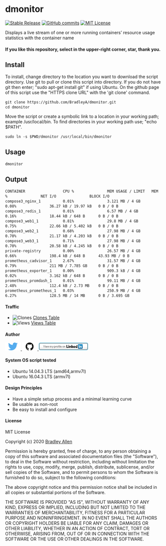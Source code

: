 # dmonitor
[![Stable Release](https://img.shields.io/badge/Release-v2.2-blue.svg)](https://github.com/BradleyA/Search-docker-registry-v2-script/releases/tag/v2.2)
[![GitHub commits](https://img.shields.io/github/commits-since/BradleyA/Search-docker-registry-v2-script/v2.2.svg)](https://github.com/BradleyA/Search-docker-registry-v2-script/commits/)
[![MIT License](http://img.shields.io/badge/License-MIT-red.png)](LICENSE)

Displays a live stream of one or more running containers’ resource usage statistics with the container name

#### If you like this repository, select in the upper-right corner, star, thank you.

## Install
To install, change directory to the location you want to download the script directory.  Use git to pull or clone this script into directory.  If you do not have git then enter; "sudo apt-get install git" if using Ubuntu.  On the github page of this script use the "HTTPS clone URL" with the 'git clone' command.

    git clone https://github.com/BradleyA/dmonitor.git
    cd dmonitor

Move the script or create a symbolic link to a location in your working path; example /usr/local/bin. To find directories in your working path use; "echo $PATH".

    sudo ln -s $PWD/dmonitor /usr/local/bin/dmonitor

## Usage
    dmonitor

## Output
    CONTAINER                 CPU %               MEM USAGE / LIMIT   MEM %               NET I/O               BLOCK I/O
    compose3_nginx_1          0.01%               3.121 MB / 4 GB     0.08%               36.27 kB / 19.97 kB   0 B / 0 B
    compose3_redis_1          0.01%               6.57 MB / 4 GB      0.16%               18.44 kB / 648 B      0 B / 0 B
    compose3_web1_1           0.81%               29.8 MB / 4 GB      0.75%               22.66 kB / 5.402 kB   0 B / 0 B
    compose3_web2_1           0.68%               27.98 MB / 4 GB     0.70%               21.17 kB / 4.203 kB   0 B / 0 B
    compose3_web3_1           0.71%               27.98 MB / 4 GB     0.70%               20.58 kB / 4.245 kB   0 B / 0 B
    private-registry          0.00%               26.57 MB / 4 GB     0.66%               198.4 kB / 648 B      43.93 MB / 0 B
    prometheus_cadvisor_1     2.67%               31.57 MB / 4 GB     0.79%               211 MB / 7.785 GB     0 B / 0 B
    prometheus_exporter_1     0.00%               909.3 kB / 4 GB     0.02%               3.162 kB / 648 B      0 B / 0 B
    prometheus_promdash_1     0.01%               99.11 MB / 4 GB     2.48%               112.4 kB / 2.73 MB    0 B / 0 B
    prometheus_prometheus_1   0.03%               250.9 MB / 4 GB     6.27%               128.5 MB / 14 MB      0 B / 3.695 GB

#### Traffic
  * <img alt="Clones" src="https://img.shields.io/static/v1?label=Clones&message=32&color=blue">  [Clones Table](images/clone.table.md)
  * <img alt="Views" src="https://img.shields.io/static/v1?label=Views&message=157&color=blue">  [Views Table](images/view.table.md)
  
#### Author
[<img id="twitter" src="images/twitter.png" width="50" a="twitter.com/bradleyaustintx/">
](https://twitter.com/bradleyaustintx/)   [<img id="github" src="images/github.png" width="50" a="https://github.com/BradleyA/">
](https://github.com/BradleyA/)    [<img src="images/linkedin.png" style="max-width:100%;" >](https://www.linkedin.com/in/bradleyhallen)

#### System OS script tested
 * Ubuntu 14.04.3 LTS (amd64,armv7l)
 * Ubuntu 16.04.3 LTS (armv7l)

#### Design Principles
 * Have a simple setup process and a minimal learning curve
 * Be usable as non-root
 * Be easy to install and configure
 
#### License
MIT License

Copyright (c) 2020  [Bradley Allen](https://www.linkedin.com/in/bradleyhallen)

Permission is hereby granted, free of charge, to any person obtaining a copy of this software and associated documentation files (the "Software"), to deal in the Software without restriction, including without limitation the rights to use, copy, modify, merge, publish, distribute, sublicense, and/or sell copies of the Software, and to permit persons to whom the Software is furnished to do so, subject to the following conditions:

The above copyright notice and this permission notice shall be included in all copies or substantial portions of the Software.

THE SOFTWARE IS PROVIDED "AS IS", WITHOUT WARRANTY OF ANY KIND, EXPRESS OR IMPLIED, INCLUDING BUT NOT LIMITED TO THE WARRANTIES OF MERCHANTABILITY, FITNESS FOR A PARTICULAR PURPOSE AND NONINFRINGEMENT. IN NO EVENT SHALL THE AUTHORS OR COPYRIGHT HOLDERS BE LIABLE FOR ANY CLAIM, DAMAGES OR OTHER LIABILITY, WHETHER IN AN ACTION OF CONTRACT, TORT OR OTHERWISE, ARISING FROM, OUT OF OR IN CONNECTION WITH THE SOFTWARE OR THE USE OR OTHER DEALINGS IN THE SOFTWARE.
